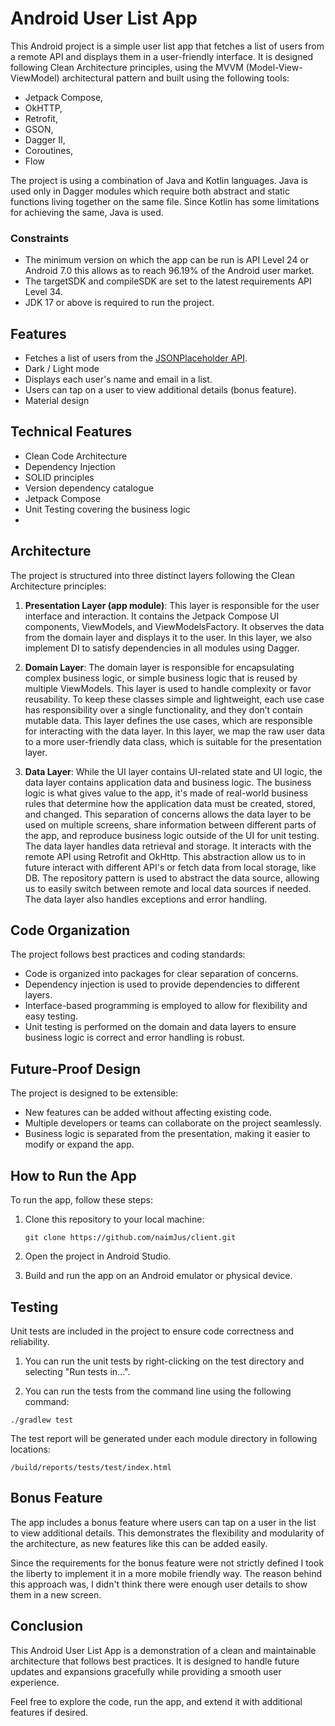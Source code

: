 # Android User List App

This Android project is a simple user list app that fetches a list of users from a remote API and displays them in a user-friendly interface. It is designed
following Clean Architecture principles, using the MVVM (Model-View-ViewModel) architectural pattern and built using the following tools:

- Jetpack Compose,
- OkHTTP,
- Retrofit,
- GSON,
- Dagger II,
- Coroutines,
- Flow

The project is using a combination of Java and Kotlin languages. Java is used only in Dagger modules which require both abstract and static functions living
together on the same file. Since Kotlin has some limitations for achieving the same, Java is used.

### Constraints

- The minimum version on which the app can be run is API Level 24 or Android 7.0 this allows as to reach 96.19% of the Android user market. 
- The targetSDK and compileSDK are set to the latest requirements API Level 34.
- JDK 17 or above is required to run the project.


## Features

- Fetches a list of users from the [JSONPlaceholder API](https://jsonplaceholder.typicode.com/users).
- Dark / Light mode
- Displays each user's name and email in a list.
- Users can tap on a user to view additional details (bonus feature).
- Material design

## Technical Features

- Clean Code Architecture
- Dependency Injection
- SOLID principles
- Version dependency catalogue
- Jetpack Compose 
- Unit Testing covering the business logic
- 

## Architecture

The project is structured into three distinct layers following the Clean Architecture principles:

1. **Presentation Layer (app module)**: This layer is responsible for the user interface and interaction. It contains the Jetpack Compose UI components,
   ViewModels, and ViewModelsFactory. It observes the data from the domain layer and displays it to the user. In this layer, we also implement DI to satisfy
   dependencies in all modules using Dagger.

2. **Domain Layer**: The domain layer is responsible for encapsulating complex business logic, or simple business logic that is reused by multiple ViewModels.
   This layer is used to handle complexity or favor reusability. To keep these classes simple and lightweight, each use case has responsibility over a single
   functionality, and they don’t contain mutable data. This layer defines the use cases, which are responsible for interacting with the data layer. In this
   layer, we map the raw user data to a more user-friendly data class, which is suitable for the presentation layer.

3. **Data Layer**: While the UI layer contains UI-related state and UI logic, the data layer contains application data and business logic. The business logic is
   what gives value to the app, it's made of real-world business rules that determine how the application data must be created, stored, and changed. This
   separation
   of concerns allows the data layer to be used on multiple screens, share information between different parts of the app, and reproduce business logic outside
   of the UI for unit testing. The data layer handles data retrieval and storage. It interacts with the remote API using Retrofit and OkHttp. This abstraction
   allow us to in future interact with different API's or fetch data from local storage, like DB. The repository pattern is used to abstract the data source,
   allowing us to easily switch between remote and local data sources if needed. The data layer also handles
   exceptions and error handling.

## Code Organization

The project follows best practices and coding standards:

- Code is organized into packages for clear separation of concerns.
- Dependency injection is used to provide dependencies to different layers.
- Interface-based programming is employed to allow for flexibility and easy testing.
- Unit testing is performed on the domain and data layers to ensure business logic is correct and error handling is robust.

## Future-Proof Design

The project is designed to be extensible:

- New features can be added without affecting existing code.
- Multiple developers or teams can collaborate on the project seamlessly.
- Business logic is separated from the presentation, making it easier to modify or expand the app.

## How to Run the App

To run the app, follow these steps:

1. Clone this repository to your local machine:

   ```
   git clone https://github.com/naimJus/client.git
   ```

2. Open the project in Android Studio.

3. Build and run the app on an Android emulator or physical device.

## Testing

Unit tests are included in the project to ensure code correctness and reliability.

1. You can run the unit tests by right-clicking on the test directory and selecting "Run tests in...".

2. You can run the tests from the command line using the following command:

```
./gradlew test
```

The test report will be generated under each module directory in following locations:

```
/build/reports/tests/test/index.html
```

## Bonus Feature

The app includes a bonus feature where users can tap on a user in the list to view additional details. This demonstrates the flexibility and modularity of the
architecture, as new features like this can be added easily.

Since the requirements for the bonus feature were not strictly defined I took the liberty to implement it in a more mobile friendly way. The reason behind this approach was, I didn't think there were enough user details to show them in a new screen. 

## Conclusion

This Android User List App is a demonstration of a clean and maintainable architecture that follows best practices. It is designed to handle future updates and
expansions gracefully while providing a smooth user experience.

Feel free to explore the code, run the app, and extend it with additional features if desired.